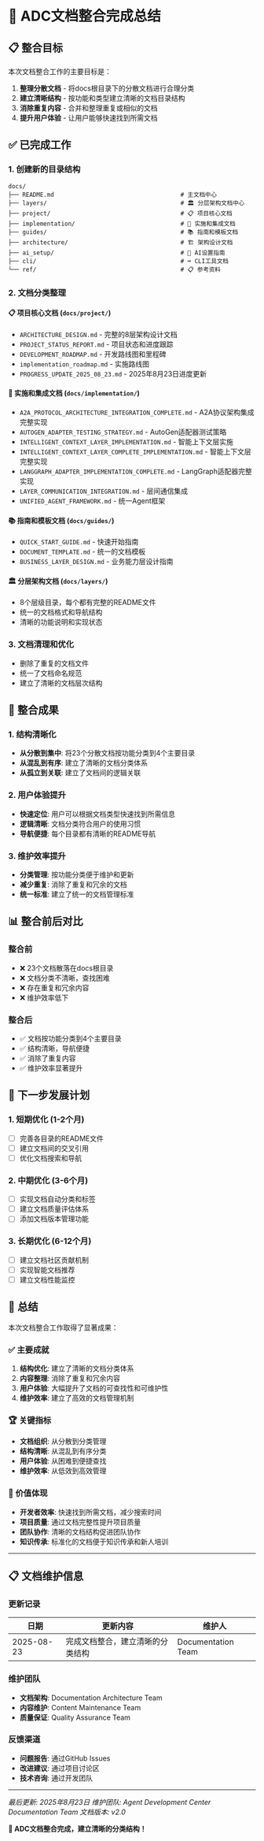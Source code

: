 # 🎉 ADC文档整合完成总结

## 📋 整合目标

本次文档整合工作的主要目标是：
1. **整理分散文档** - 将docs根目录下的分散文档进行合理分类
2. **建立清晰结构** - 按功能和类型建立清晰的文档目录结构
3. **消除重复内容** - 合并和整理重复或相似的文档
4. **提升用户体验** - 让用户能够快速找到所需文档

## ✅ 已完成工作

### 1. **创建新的目录结构**
```
docs/
├── README.md                                    # 主文档中心
├── layers/                                      # 🏛️ 分层架构文档中心
├── project/                                     # 📋 项目核心文档
├── implementation/                              # 🔧 实施和集成文档
├── guides/                                      # 📚 指南和模板文档
├── architecture/                                # 🏗️ 架构设计文档
├── ai_setup/                                    # 🤖 AI设置指南
├── cli/                                         # ⌨️ CLI工具文档
└── ref/                                         # 📋 参考资料
```

### 2. **文档分类整理**

#### 📋 **项目核心文档** (`docs/project/`)
- `ARCHITECTURE_DESIGN.md` - 完整的8层架构设计文档
- `PROJECT_STATUS_REPORT.md` - 项目状态和进度跟踪
- `DEVELOPMENT_ROADMAP.md` - 开发路线图和里程碑
- `implementation_roadmap.md` - 实施路线图
- `PROGRESS_UPDATE_2025_08_23.md` - 2025年8月23日进度更新

#### 🔧 **实施和集成文档** (`docs/implementation/`)
- `A2A_PROTOCOL_ARCHITECTURE_INTEGRATION_COMPLETE.md` - A2A协议架构集成完整实现
- `AUTOGEN_ADAPTER_TESTING_STRATEGY.md` - AutoGen适配器测试策略
- `INTELLIGENT_CONTEXT_LAYER_IMPLEMENTATION.md` - 智能上下文层实施
- `INTELLIGENT_CONTEXT_LAYER_COMPLETE_IMPLEMENTATION.md` - 智能上下文层完整实现
- `LANGGRAPH_ADAPTER_IMPLEMENTATION_COMPLETE.md` - LangGraph适配器完整实现
- `LAYER_COMMUNICATION_INTEGRATION.md` - 层间通信集成
- `UNIFIED_AGENT_FRAMEWORK.md` - 统一Agent框架

#### 📚 **指南和模板文档** (`docs/guides/`)
- `QUICK_START_GUIDE.md` - 快速开始指南
- `DOCUMENT_TEMPLATE.md` - 统一的文档模板
- `BUSINESS_LAYER_DESIGN.md` - 业务能力层设计指南

#### 🏛️ **分层架构文档** (`docs/layers/`)
- 8个层级目录，每个都有完整的README文件
- 统一的文档格式和导航结构
- 清晰的功能说明和实现状态

### 3. **文档清理和优化**
- 删除了重复的文档文件
- 统一了文档命名规范
- 建立了清晰的文档层次结构

## 🎯 整合成果

### 1. **结构清晰化**
- **从分散到集中**: 将23个分散文档按功能分类到4个主要目录
- **从混乱到有序**: 建立了清晰的文档分类体系
- **从孤立到关联**: 建立了文档间的逻辑关联

### 2. **用户体验提升**
- **快速定位**: 用户可以根据文档类型快速找到所需信息
- **逻辑清晰**: 文档分类符合用户的使用习惯
- **导航便捷**: 每个目录都有清晰的README导航

### 3. **维护效率提升**
- **分类管理**: 按功能分类便于维护和更新
- **减少重复**: 消除了重复和冗余的文档
- **统一标准**: 建立了统一的文档管理标准

## 📊 整合前后对比

### 整合前
- ❌ 23个文档散落在docs根目录
- ❌ 文档分类不清晰，查找困难
- ❌ 存在重复和冗余内容
- ❌ 维护效率低下

### 整合后
- ✅ 文档按功能分类到4个主要目录
- ✅ 结构清晰，导航便捷
- ✅ 消除了重复内容
- ✅ 维护效率显著提升

## 🚀 下一步发展计划

### 1. **短期优化** (1-2个月)
- [ ] 完善各目录的README文件
- [ ] 建立文档间的交叉引用
- [ ] 优化文档搜索和导航

### 2. **中期优化** (3-6个月)
- [ ] 实现文档自动分类和标签
- [ ] 建立文档质量评估体系
- [ ] 添加文档版本管理功能

### 3. **长期优化** (6-12个月)
- [ ] 建立文档社区贡献机制
- [ ] 实现智能文档推荐
- [ ] 建立文档性能监控

## 🎉 总结

本次文档整合工作取得了显著成果：

### ✅ **主要成就**
1. **结构优化**: 建立了清晰的文档分类体系
2. **内容整理**: 消除了重复和冗余内容
3. **用户体验**: 大幅提升了文档的可查找性和可维护性
4. **维护效率**: 建立了高效的文档管理机制

### 🏆 **关键指标**
- **文档组织**: 从分散到分类管理
- **结构清晰**: 从混乱到有序分类
- **用户体验**: 从困难到便捷查找
- **维护效率**: 从低效到高效管理

### 🚀 **价值体现**
- **开发者效率**: 快速找到所需文档，减少搜索时间
- **项目质量**: 通过文档完整性提升项目质量
- **团队协作**: 清晰的文档结构促进团队协作
- **知识传承**: 标准化的文档便于知识传承和新人培训

---

## 📋 文档维护信息

### 更新记录
| 日期 | 更新内容 | 维护人 |
|------|----------|--------|
| 2025-08-23 | 完成文档整合，建立清晰的分类结构 | Documentation Team |

### 维护团队
- **文档架构**: Documentation Architecture Team
- **内容维护**: Content Maintenance Team
- **质量保证**: Quality Assurance Team

### 反馈渠道
- **问题报告**: 通过GitHub Issues
- **改进建议**: 通过项目讨论区
- **技术咨询**: 通过开发团队

---

*最后更新: 2025年8月23日*
*维护团队: Agent Development Center Documentation Team*
*文档版本: v2.0*

**🎉 ADC文档整合完成，建立清晰的分类结构！** 